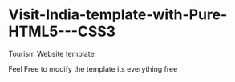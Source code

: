 # Visit-India-template-with-Pure-HTML5---CSS3
Tourism Website template

Feel Free to modify the template its everything free
